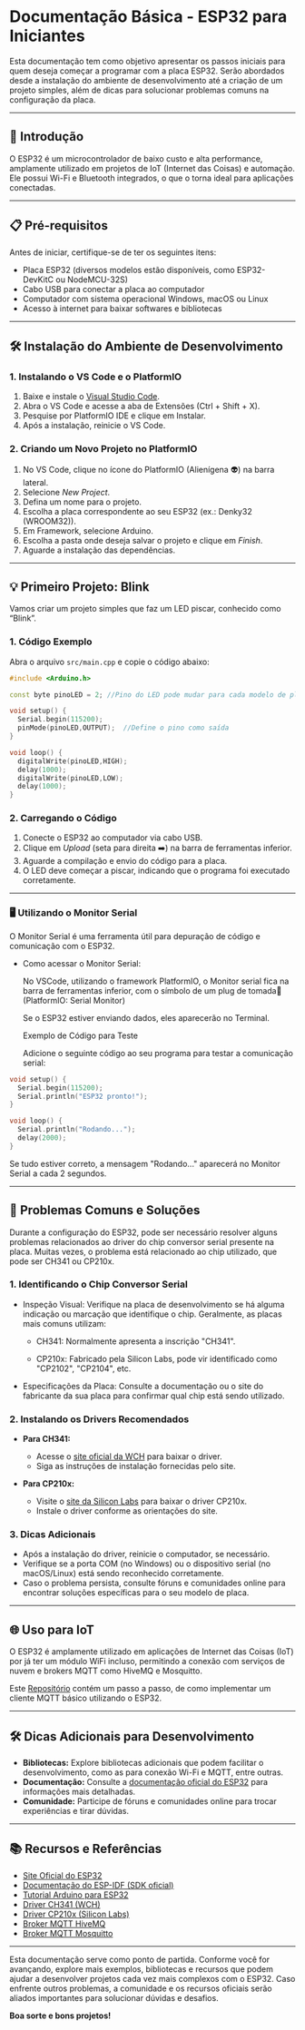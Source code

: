 # Documentação Básica - ESP32 para Iniciantes

Esta documentação tem como objetivo apresentar os passos iniciais para quem deseja começar a programar com a placa ESP32. Serão abordados desde a instalação do ambiente de desenvolvimento até a criação de um projeto simples, além de dicas para solucionar problemas comuns na configuração da placa.

---

## 🚀 Introdução

O ESP32 é um microcontrolador de baixo custo e alta performance, amplamente utilizado em projetos de IoT (Internet das Coisas) e automação. Ele possui Wi-Fi e Bluetooth integrados, o que o torna ideal para aplicações conectadas.

---

## 📋 Pré-requisitos

Antes de iniciar, certifique-se de ter os seguintes itens:

- Placa ESP32 (diversos modelos estão disponíveis, como ESP32-DevKitC ou NodeMCU-32S)
- Cabo USB para conectar a placa ao computador
- Computador com sistema operacional Windows, macOS ou Linux
- Acesso à internet para baixar softwares e bibliotecas

---

## 🛠 Instalação do Ambiente de Desenvolvimento

### 1. Instalando o VS Code e o PlatformIO

1. Baixe e instale o [Visual Studio Code](https://code.visualstudio.com/download).
2. Abra o VS Code e acesse a aba de Extensões (Ctrl + Shift + X).
3. Pesquise por PlatformIO IDE e clique em Instalar.
4. Após a instalação, reinicie o VS Code.

### 2. Criando um Novo Projeto no PlatformIO

1. No VS Code, clique no ícone do PlatformIO (Alienígena 👽) na barra lateral.
2. Selecione _New Project_.
3. Defina um nome para o projeto.
4. Escolha a placa correspondente ao seu ESP32 (ex.: Denky32 (WROOM32)).
5. Em Framework, selecione Arduino.
6. Escolha a pasta onde deseja salvar o projeto e clique em _Finish_.
7. Aguarde a instalação das dependências.

---

## 💡 Primeiro Projeto: Blink

Vamos criar um projeto simples que faz um LED piscar, conhecido como “Blink”.

### 1. Código Exemplo

Abra o arquivo `src/main.cpp` e copie o código abaixo:

```cpp
#include <Arduino.h>

const byte pinoLED = 2; //Pino do LED pode mudar para cada modelo de placa

void setup() {
  Serial.begin(115200);
  pinMode(pinoLED,OUTPUT);  //Define o pino como saída
}

void loop() {
  digitalWrite(pinoLED,HIGH);
  delay(1000);
  digitalWrite(pinoLED,LOW);
  delay(1000);
}
```
### 2. Carregando o Código

1. Conecte o ESP32 ao computador via cabo USB.
2. Clique em _Upload_ (seta para direita ➡️) na barra de ferramentas inferior.
3. Aguarde a compilação e envio do código para a placa.
4. O LED deve começar a piscar, indicando que o programa foi executado corretamente.

---

### 🖥️ Utilizando o Monitor Serial

O Monitor Serial é uma ferramenta útil para depuração de código e comunicação com o ESP32.

- Como acessar o Monitor Serial:
  
  No VSCode, utilizando o framework PlatformIO, o Monitor serial fica na barra de ferramentas inferior, com o símbolo de um plug de tomada🔌 (PlatformIO: Serial Monitor)


  Se o ESP32 estiver enviando dados, eles aparecerão no Terminal.

  Exemplo de Código para Teste

  Adicione o seguinte código ao seu programa para testar a comunicação serial:
``` cpp
void setup() {
  Serial.begin(115200);
  Serial.println("ESP32 pronto!");
}

void loop() {
  Serial.println("Rodando...");
  delay(2000);
}
```
  Se tudo estiver correto, a mensagem "Rodando..." aparecerá no Monitor Serial a cada 2 segundos.

---

## 🛑 Problemas Comuns e Soluções

Durante a configuração do ESP32, pode ser necessário resolver alguns problemas relacionados ao driver do chip conversor serial presente na placa. Muitas vezes, o problema está relacionado ao chip utilizado, que pode ser CH341 ou CP210x.

### 1. Identificando o Chip Conversor Serial

- Inspeção Visual: Verifique na placa de desenvolvimento se há alguma indicação ou marcação que identifique o chip. Geralmente, as placas mais comuns utilizam:

  - CH341: Normalmente apresenta a inscrição "CH341".

  - CP210x: Fabricado pela Silicon Labs, pode vir identificado como "CP2102", "CP2104", etc.

- Especificações da Placa: Consulte a documentação ou o site do fabricante da sua placa para confirmar qual chip está sendo utilizado.

### 2. Instalando os Drivers Recomendados

- **Para CH341:**
  - Acesse o [site oficial da WCH](http://www.wch.cn/download/CH341SER_EXE.html) para baixar o driver.
  - Siga as instruções de instalação fornecidas pelo site.

- **Para CP210x:**
  - Visite o [site da Silicon Labs](https://www.silabs.com/developers/usb-to-uart-bridge-vcp-drivers) para baixar o driver CP210x.
  - Instale o driver conforme as orientações do site.

### 3. Dicas Adicionais

- Após a instalação do driver, reinicie o computador, se necessário.
- Verifique se a porta COM (no Windows) ou o dispositivo serial (no macOS/Linux) está sendo reconhecido corretamente.
- Caso o problema persista, consulte fóruns e comunidades online para encontrar soluções específicas para o seu modelo de placa.

---

## 🌐 Uso para IoT

O ESP32 é amplamente utilizado em aplicações de Internet das Coisas (IoT) por já ter um módulo WiFi incluso, permitindo a conexão com serviços de nuvem e brokers MQTT como HiveMQ e Mosquitto. 

Este [Repositório](https://github.com/OProfJoao/ESP_Bare_Minimum) contém um passo a passo, de como implementar um cliente MQTT básico utilizando o ESP32. 

---

## 🛠 Dicas Adicionais para Desenvolvimento

- **Bibliotecas:** Explore bibliotecas adicionais que podem facilitar o desenvolvimento, como as para conexão Wi-Fi e MQTT, entre outras.
- **Documentação:** Consulte a [documentação oficial do ESP32](https://docs.espressif.com/projects/esp-idf/en/latest/esp32/) para informações mais detalhadas.
- **Comunidade:** Participe de fóruns e comunidades online para trocar experiências e tirar dúvidas.

---

## 📚 Recursos e Referências

- [Site Oficial do ESP32](https://www.espressif.com/en/products/socs/esp32)
- [Documentação do ESP-IDF (SDK oficial)](https://docs.espressif.com/projects/esp-idf/en/latest/esp32/)
- [Tutorial Arduino para ESP32](https://randomnerdtutorials.com/getting-started-with-esp32/)
- [Driver CH341 (WCH)](http://www.wch.cn/download/CH341SER_EXE.html)
- [Driver CP210x (Silicon Labs)](https://www.silabs.com/developers/usb-to-uart-bridge-vcp-drivers)
- [Broker MQTT HiveMQ](https://console.hivemq.cloud/)
- [Broker MQTT Mosquitto](https://test.mosquitto.org/)

---

Esta documentação serve como ponto de partida. Conforme você for avançando, explore mais exemplos, bibliotecas e recursos que podem ajudar a desenvolver projetos cada vez mais complexos com o ESP32. Caso enfrente outros problemas, a comunidade e os recursos oficiais serão aliados importantes para solucionar dúvidas e desafios.

**Boa sorte e bons projetos!**
